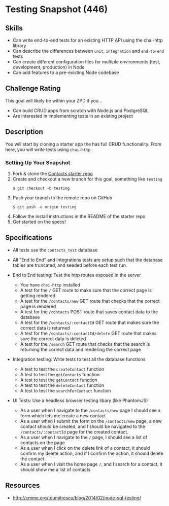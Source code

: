 # Testing Snapshot (446)

## Skills

- Can write end-to-end tests for an existing HTTP API using the chai-http library
- Can describe the differences between `unit`, `integration` and `end-to-end` tests
- Can create different configuration files for multiple environments (test, development, production) in Node
- Can add features to a pre-existing Node codebase

## Challenge Rating

This goal will likely be within your ZPD if you...

- Can build CRUD apps from scratch with Node.js and PostgreSQL
- Are interested in implementing tests in an existing project

## Description

You will start by cloning a starter app the has full CRUD functionality. From here, you will write tests using `chai-http`.

### Setting Up Your Snapshot

1. Fork & clone the [Contacts starter repo](https://github.com/GuildCrafts/contacts-snapshot-starter)
1. Create and checkout a new branch for this goal, something like `testing`
    ```
    $ git checkout -b testing
    ```
1. Push your branch to the remote repo on GitHub
    ```
    $ git push -u origin testing
    ```
1. Follow the install instructions in the README of the starter repo
1. Get started on the specs!

## Specifications

- All tests use the `contacts_test` database
- All "End to End" and Integrations tests are setup such that the database tables are truncated, and seeded before each test run.
- End to End testing: Test the http routes exposed in the server
  - You have `chai-http` installed
  - A test for the `/` GET route to make sure that the correct page is getting rendered.
  - A test for the `/contacts/new` GET route that checks that the correct page is rendered
  - A test for the `/contacts` POST route that saves contact data to the database
  - A test for the `/contacts/:contactId` GET route that makes sure the correct data is returned
  - A test for the `/contacts/:contactId/delete` GET route that makes sure the correct data is deleted
  - A test for the `/search` GET route that checks that the search is returning the correct data and rendering the correct page

- Integration testing: Write tests to test all the database functions
  - A test to test the `createContact` function
  - A test to test the `getContacts` function
  - A test to test the `getContact` function
  - A test to test the `deleteContact` function
  - A test to test the `searchForContact` function

- UI Tests: Use a headless browser testing libary (like PhantomJS)
  - As a user when I navigate to the `/contacts/new` page I should see a form which lets me create a new contact
  - As a user when I submit the form on the `/contacts/new` page, a new contact should be created, and I should be navigated to the `/contacts/:contactId` page for the created contact.
  - As a user when I navigate to the `/` page, I should see a list of contacts on the page
  - As a user when I click on the delete link of a contact, it should confirm my delete action, and if I confirm the action, it should delete the contact.
  - As a user when I visit the home page `/`, and I search for a contact, it should show me a list of contacts


## Resources

- http://cmme.org/tdumitrescu/blog/2014/02/node-sql-testing/

